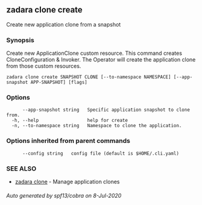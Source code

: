 ## zadara clone create

Create new application clone from a snapshot

### Synopsis

Create new ApplicationClone custom resource.
This command creates CloneConfiguration & Invoker.
The Operator will create the application clone from those custom resources.

```
zadara clone create SNAPSHOT CLONE [--to-namespace NAMESPACE] [--app-snapshot APP-SNAPSHOT] [flags]
```

### Options

```
      --app-snapshot string   Specific application snapshot to clone from.
  -h, --help                  help for create
  -n, --to-namespace string   Namespace to clone the application.
```

### Options inherited from parent commands

```
      --config string   config file (default is $HOME/.cli.yaml)
```

### SEE ALSO

* [zadara clone](zadara_clone.md)	 - Manage application clones

###### Auto generated by spf13/cobra on 8-Jul-2020
